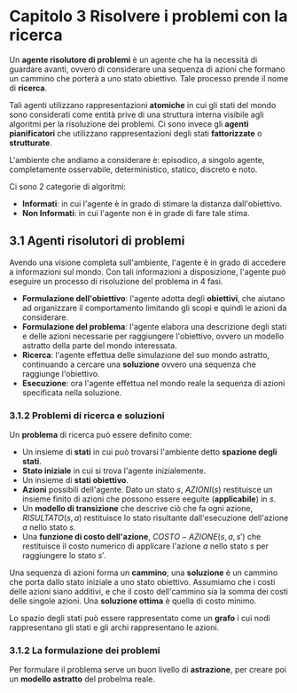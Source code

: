 # Capitolo 3 Risolvere i problemi con la ricerca

Un **agente risolutore di problemi** è un agente che ha la necessità di guardare avanti, ovvero di considerare una sequenza di azioni che formano un cammino che porterà a uno stato obiettivo. Tale processo prende il nome di **ricerca**.

Tali agenti utilizzano rappresentazioni **atomiche** in cui gli stati del mondo sono considerati come entità prive di una struttura interna visibile agli algoritmi per la risoluzione dei problemi. Ci sono invece gli **agenti pianificatori** che utilizzano rappresentazioni degli stati **fattorizzate** o **strutturate**.

L'ambiente che andiamo a considerare è: episodico, a singolo agente, completamente osservabile, deterministico, statico, discreto e noto.

Ci sono 2 categorie di algoritmi:

- **Informati**: in cui l'agente è in grado di stimare la distanza dall'obiettivo.
- **Non Informati**: in cui l'agente non è in grade di fare tale stima.

## 3.1 Agenti risolutori di problemi

Avendo una visione completa sull'ambiente, l'agente è in grado di accedere a informazioni sul mondo. Con tali informazioni a disposizione, l'agente può eseguire un processo di risoluzione del problema in 4 fasi.

- **Formulazione dell'obiettivo**: l'agente adotta degli **obiettivi**, che aiutano ad organizzare il comportamento limitando gli scopi e quindi le azioni da considerare.
- **Formulazione del problema**: l'agente elabora una descrizione degli stati e delle azioni necessarie per raggiungere l'obiettivo, ovvero un modello astratto della parte del mondo interessata.
- **Ricerca**: l'agente effettua delle simulazione del suo mondo astratto, continuando a cercare una **soluzione** ovvero una sequenza che raggiunge l'obiettivo.
- **Esecuzione**: ora l'agente effettua nel mondo reale la sequenza di azioni specificata nella soluzione.

### 3.1.2 Problemi di ricerca e soluzioni

Un **problema** di ricerca può essere definito come:

- Un insieme di **stati** in cui può trovarsi l'ambiente detto **spazione degli stati**.
- **Stato iniziale** in cui si trova l'agente inizialemente.
- Un insieme di **stati obiettivo**.
- **Azioni** possibili dell'agente. Dato un stato $s$, $AZIONI(s)$ restituisce un insieme finito di azioni che possono essere eeguite (**applicabile**) in  $s$.
- Un **modello di transizione** che descrive ciò che fa ogni azione, $RISULTATO(s, a)$ restituisce lo stato risultante dall'esecuzione dell'azione $a$ nello stato $s$.
- Una **funzione di costo dell'azione**, $COSTO-AZIONE(s, a, s')$ che restituisce il costo numerico di applicare l'azione $a$ nello stato $s$ per raggiungere lo stato $s'$.

Una sequenza di azioni forma un **cammino**; una **soluzione** è un cammino che porta dallo stato iniziale a uno stato obiettivo. Assumiamo che i costi delle azioni siano additivi, e che il costo dell'cammino sia la somma dei costi delle singole azioni. Una **soluzione ottima** è quella di costo minimo.

Lo spazio degli stati può essere rappresentato come un **grafo** i cui nodi rappresentano gli stati e gli archi rappresentano le azioni.

### 3.1.2 La formulazione dei problemi

Per formulare il problema serve un buon livello di **astrazione**, per creare poi un **modello astratto** del probelma reale.  